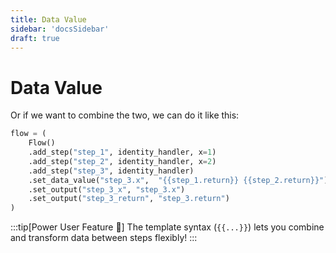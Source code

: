 ```yaml
---
title: Data Value
sidebar: 'docsSidebar'
draft: true
---
```


# Data Value

Or if we want to combine the two, we can do it like this:

```python {6}
flow = (
    Flow()
    .add_step("step_1", identity_handler, x=1)
    .add_step("step_2", identity_handler, x=2)
    .add_step("step_3", identity_handler)
    .set_data_value("step_3.x",  "{{step_1.return}} {{step_2.return}}") # Input: "1 2"
    .set_output("step_3_x", "step_3.x")
    .set_output("step_3_return", "step_3.return")
)
```

:::tip[Power User Feature 💪]
The template syntax (`{{...}}`) lets you combine and transform data between steps flexibly!
:::
